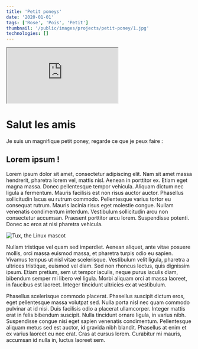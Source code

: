 ```yaml
---
title: 'Petit poneys'
date: '2020-01-01'
tags: ['Rose', 'Pois', 'Petit']
thumbnail: '/public/images/projects/petit-poney/1.jpg'
technologies: []
---
```


<iframe
  src="https://www.youtube.com/embed/UmX4kyB2wfg"
>
</iframe>

# Salut les amis

Je suis un magnifique petit poney, regarde ce que je peux faire :

## Lorem ipsum !

Lorem ipsum dolor sit amet, consectetur adipiscing elit. Nam sit amet massa hendrerit, pharetra lorem vel, mattis nisl. Aenean in porttitor ex. Etiam eget magna massa. Donec pellentesque tempor vehicula. Aliquam dictum nec ligula a fermentum. Mauris facilisis est non risus auctor auctor. Phasellus sollicitudin lacus eu rutrum commodo. Pellentesque varius tortor eu consequat rutrum. Mauris lacinia risus eget molestie congue. Nullam venenatis condimentum interdum. Vestibulum sollicitudin arcu non consectetur accumsan. Praesent porttitor arcu lorem. Suspendisse potenti. Donec ac eros at nisi pharetra vehicula.

![Tux, the Linux mascot](/public/images/projects/petit-poney/1.jpg)

Nullam tristique vel quam sed imperdiet. Aenean aliquet, ante vitae posuere mollis, orci massa euismod massa, et pharetra turpis odio eu sapien. Vivamus tempus ut nisl vitae scelerisque. Vestibulum velit ligula, pharetra a ultrices tristique, euismod vel diam. Sed non rhoncus lectus, quis dignissim ipsum. Etiam pretium, sem ut tempor iaculis, neque purus iaculis diam, bibendum semper mi libero vel ligula. Morbi aliquam orci at massa laoreet, in faucibus est laoreet. Integer tincidunt ultricies ex at vestibulum.

Phasellus scelerisque commodo placerat. Phasellus suscipit dictum eros, eget pellentesque massa volutpat sed. Nulla porta nisl nec quam commodo pulvinar at id nisi. Duis facilisis odio a placerat ullamcorper. Integer mattis erat in felis bibendum suscipit. Nulla tincidunt ornare ligula, in varius nibh. Suspendisse congue nisi eget sapien venenatis condimentum. Pellentesque aliquam metus sed est auctor, id gravida nibh blandit. Phasellus at enim et ex varius laoreet eu nec erat. Cras at cursus lorem. Curabitur mi mauris, accumsan id nulla in, luctus laoreet sem.